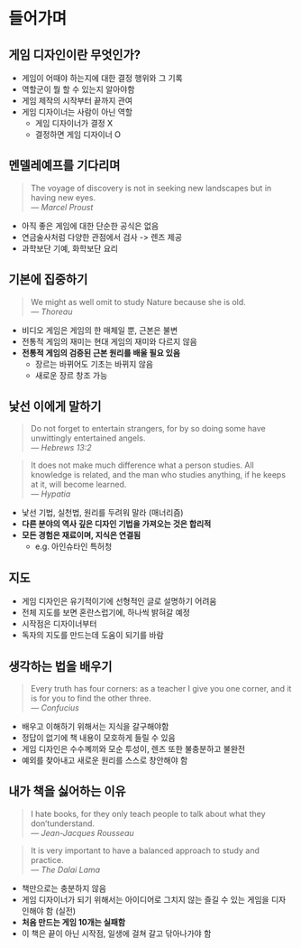 # 들어가며

## 게임 디자인이란 무엇인가?
* 게임이 어때야 하는지에 대한 결정 행위와 그 기록
* 역할군이 뭘 할 수 있는지 알아야함
* 게임 제작의 시작부터 끝까지 관여
* 게임 디자이너는 사람이 아닌 역할
  * 게임 디자이너가 결정 X
  * 결정하면 게임 디자이너 O

## 멘델레예프를 기다리며
> The voyage of discovery is not in seeking new landscapes but in having new eyes.  
> _&horbar; Marcel Proust_
* 아직 좋은 게임에 대한 단순한 공식은 없음
* 연금술사처럼 다양한 관점에서 검사 -> 렌즈 제공
* 과학보단 기예, 화학보단 요리

## 기본에 집중하기
> We might as well omit to study Nature because she is old.  
> _&horbar; Thoreau_
* 비디오 게임은 게임의 한 매체일 뿐, 근본은 불변
* 전통적 게임의 재미는 현대 게임의 재미와 다르지 않음
* **전통적 게임의 검증된 근본 원리를 배울 필요 있음**
  * 장르는 바뀌어도 기초는 바뀌지 않음
  * 새로운 장르 창조 가능

## 낯선 이에게 말하기
> Do not forget to entertain strangers, for by so doing some have unwittingly entertained angels.  
> _&horbar; Hebrews 13:2_

> It does not make much difference what a person studies. All knowledge is related, and the man who studies anything, if he keeps at it, will become learned.  
> _&horbar; Hypatia_
* 낯선 기법, 실천법, 원리를 두려워 말라 (매너리즘)
* **다른 분야의 역사 깊은 디자인 기법을 가져오는 것은 합리적**
* **모든 경험은 재료이며, 지식은 연결됨**
  * e.g. 아인슈타인 특허청

## 지도
* 게임 디자인은 유기적이기에 선형적인 글로 설명하기 어려움
* 전체 지도를 보면 혼란스럽기에, 하나씩 밝혀갈 예정
* 시작점은 디자이너부터
* 독자의 지도를 만드는데 도움이 되기를 바람

## 생각하는 법을 배우기
> Every truth has four corners: as a teacher I give you one corner, and it is for you to find the other three.  
> _&horbar; Confucius_
* 배우고 이해하기 위해서는 지식을 갈구해야함
* 정답이 없기에 책 내용이 모호하게 들릴 수 있음
* 게임 디자인은 수수꼐끼와 모순 투성이, 렌즈 또한 불충분하고 불완전
* 예외를 찾아내고 새로운 원리를 스스로 창안해야 함

## 내가 책을 싫어하는 이유
> I hate books, for they only teach people to talk about what they don’tunderstand.  
> _&horbar; Jean-Jacques Rousseau_

> It is very important to have a balanced approach to study and practice.  
> _&horbar; The Dalai Lama_
* 책만으로는 충분하지 않음
* 게임 디자이너가 되기 위해서는 아이디어로 그치지 않는 즐길 수 있는 게임을 디자인해야 함 (실전)
* **처음 만드는 게임 10개는 실패함**
* 이 책은 끝이 아닌 시작점, 일생에 걸쳐 갈고 닦아나가야 함